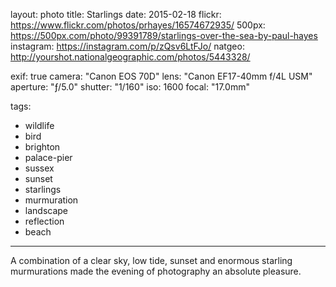 layout: photo
title: Starlings
date: 2015-02-18
flickr: https://www.flickr.com/photos/prhayes/16574672935/
500px: https://500px.com/photo/99391789/starlings-over-the-sea-by-paul-hayes
instagram: https://instagram.com/p/zQsv6LtFJo/
natgeo: http://yourshot.nationalgeographic.com/photos/5443328/

exif: true
camera: "Canon EOS 70D"
lens: "Canon EF17-40mm f/4L USM"
aperture: "ƒ/5.0"
shutter: "1/160"
iso: 1600
focal: "17.0mm"

tags:
  - wildlife
  - bird
  - brighton
  - palace-pier
  - sussex
  - sunset
  - starlings
  - murmuration
  - landscape
  - reflection
  - beach
---

A combination of a clear sky, low tide, sunset and enormous starling murmurations made the evening of photography an absolute pleasure.
